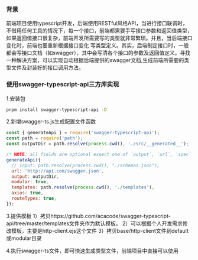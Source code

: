 ### 背景
前端项目使用typescript开发，后端使用RESTful风格API，当进行接口联调时，不借用任何工具的情况下，每一个接口，前端都需要手写接口参数和返回值类型，如果返回值接口很复杂，前端开发所需要写的类型就非常繁琐。并且，当后端接口变化时，前端也要重新根据接口变化
写类型定义。其实，后端制定接口时，一般都会写接口文档（如swagger），其中会写清各个接口的参数及返回值定义。寻找一种解决方案，可以实现自动根据后端提供的swagger文档,生成前端所需要的类型文件及封装好的接口调用方法。

### 使用swagger-typescript-api三方库实现

1.安装包

```bash
pnpm install swagger-typescript-api -D
```

2.新增swagger-ts.js生成配置文件函数

```js
const { generateApi } = require('swagger-typescript-api');
const path = require('path');
const outputDir = path.resolve(process.cwd(), './src/__generated__');

/* NOTE: all fields are optional expect one of `output`, `url`, `spec` */
generateApi({
  // input: path.resolve(process.cwd(), "./schemas.json"),
  url: 'http://api.com/swagger.json',
  output: outputDir,
  modular: true,
  templates: path.resolve(process.cwd(), './templates'),
  axios: true,
  routeTypes: true,
});
```

3.提供模板
  1）拷贝https://github.com/acacode/swagger-typescript-api/tree/master/templates文件夹作为默认模板。
  2）可以根据个人开发需求修改模板，主要是http-client.ejs这个文件
  3）拷贝base/http-client文件到default或modular目录
  
4.执行swagger-ts文件，即可快速生成类型文件，前端项目中直接可以使用
